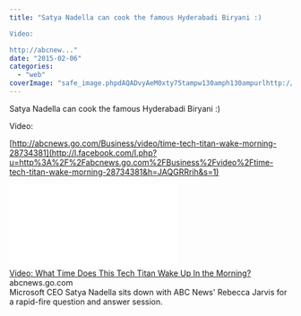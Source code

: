 ```yaml
---
title: "Satya Nadella can cook the famous Hyderabadi Biryani :) 

Video: 

http://abcnew..."
date: "2015-02-06"
categories: 
  - "web"
coverImage: "safe_image.phpdAQADvyAeM0xty75tampw130amph130ampurlhttp://a.abcnews.com/images/Business/150204_dvo_satya_qa_mix_16x9_992.jpg"
---
```


Satya Nadella can cook the famous Hyderabadi Biryani :)  
  
Video:  
  
[http://abcnews.go.com/Business/video/time-tech-titan-wake-morning-28734381](http://l.facebook.com/l.php?u=http%3A%2F%2Fabcnews.go.com%2FBusiness%2Fvideo%2Ftime-tech-titan-wake-morning-28734381&h=JAQGRRrih&s=1)  
  
[![](images/safe_image.php?d=AQADvyAeM0xty75t&w=130&h=130&url=http%3A%2F%2Fa.abcnews.com%2Fimages%2FBusiness%2F150204_dvo_satya_qa_mix_16x9_992.jpg)](http://l.facebook.com/l.php?u=http%3A%2F%2Fabcnews.go.com%2FBusiness%2Fvideo%2Ftime-tech-titan-wake-morning-28734381&h=IAQHFcZ9N&s=1)  
[Video: What Time Does This Tech Titan Wake Up In the Morning?](http://l.facebook.com/l.php?u=http%3A%2F%2Fabcnews.go.com%2FBusiness%2Fvideo%2Ftime-tech-titan-wake-morning-28734381%3Ffb_ref%3DDefault%26fb_source%3Dmessage&h=QAQG4HSbd&s=1)  
abcnews.go.com  
Microsoft CEO Satya Nadella sits down with ABC News' Rebecca Jarvis for a rapid-fire question and answer session.
